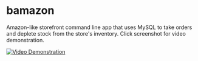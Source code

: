 # bamazon
Amazon-like storefront command line app that uses MySQL to take orders and deplete stock from the store's inventory.  Click screenshot for video demonstration.


[![Video Demonstration](https://i.ytimg.com/vi/f-ajKMf1IHY/maxresdefault.jpg)](https://www.youtube.com/watch?v=f-ajKMf1IHY&feature=youtu.be)


